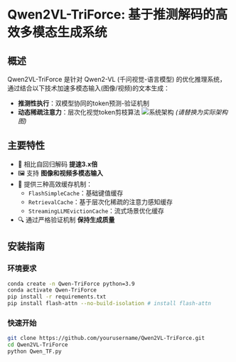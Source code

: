 # Qwen2VL-TriForce: 基于推测解码的高效多模态生成系统

## 概述

Qwen2VL-TriForce 是针对 Qwen2-VL (千问视觉-语言模型) 的优化推理系统，通过结合以下技术加速多模态输入(图像/视频)的文本生成：

- **推测性执行**：双模型协同的token预测-验证机制
- **动态稀疏注意力**：层次化视觉token剪枝算法
![系统架构](https://example.com/path/to/architecture.png) *(请替换为实际架构图)*

## 主要特性

- 🚀 相比自回归解码 **提速3.x倍**
- 🖼️ 支持 **图像和视频多模态输入**
- 💾 提供三种高效缓存机制：
  - `FlashSimpleCache`：基础键值缓存
  - `RetrievalCache`：基于层次化稀疏的注意力感知缓存
  - `StreamingLLMEvictionCache`：流式场景优化缓存
- 🔍 通过严格验证机制 **保持生成质量**

## 安装指南

### 环境要求

```bash
conda create -n Qwen-TriForce python=3.9
conda activate Qwen-TriForce
pip install -r requirements.txt
pip install flash-attn --no-build-isolation # install flash-attn
```
### 快速开始

```bash
git clone https://github.com/yourusername/Qwen2VL-TriForce.git
cd Qwen2VL-TriForce
python Qwen_TF.py
